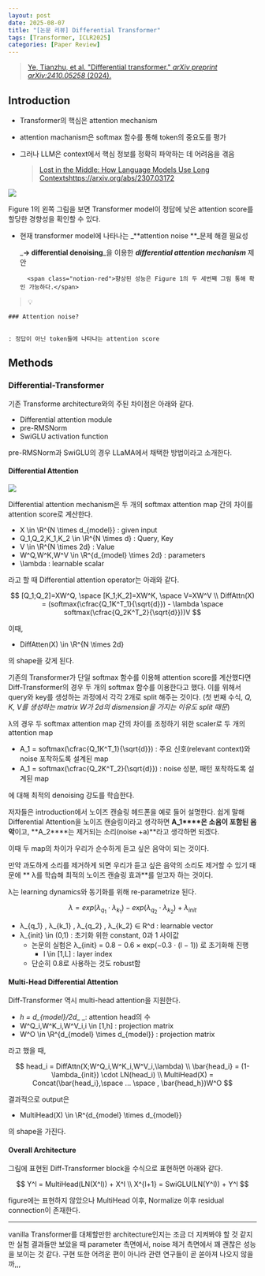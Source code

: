 ```yaml
---
layout: post
date: 2025-08-07
title: "[논문 리뷰] Differential Transformer"
tags: [Transformer, ICLR2025]
categories: [Paper Review]
---
```


> [Ye, Tianzhu, et al. "Differential transformer." ](https://arxiv.org/abs/2410.05258)[_arXiv preprint arXiv:2410.05258_](https://arxiv.org/abs/2410.05258)[ (2024).](https://arxiv.org/abs/2410.05258)



## Introduction

- Transformer의 핵심은 attention mechanism
- attention machanism은 softmax 함수를 통해 token의 중요도를 평가
- 그러나 LLM은 context에서 핵심 정보를 정확히 파악하는 데 어려움을 겪음

	> [Lost in the Middle: How Language Models Use Long Contextshttps://arxiv.org/abs/2307.03172](https://arxiv.org/abs/2307.03172)


![](https://prod-files-secure.s3.us-west-2.amazonaws.com/542b861c-36a8-4051-84e5-8804b6728dba/9083ea56-691a-4752-ae26-47f403431ac8/image.png?X-Amz-Algorithm=AWS4-HMAC-SHA256&X-Amz-Content-Sha256=UNSIGNED-PAYLOAD&X-Amz-Credential=ASIAZI2LB466UNAJ447L%2F20250821%2Fus-west-2%2Fs3%2Faws4_request&X-Amz-Date=20250821T071232Z&X-Amz-Expires=3600&X-Amz-Security-Token=IQoJb3JpZ2luX2VjEJ7%2F%2F%2F%2F%2F%2F%2F%2F%2F%2FwEaCXVzLXdlc3QtMiJGMEQCIGBCZ8wSIVrudWxZSF7kavmUB4cLcLk%2Br0zvGqUCucguAiBWsdmr20OaiDxiW%2F8UIU42WNoMMxH%2FNtnlL0FP4RHz9yqIBAjn%2F%2F%2F%2F%2F%2F%2F%2F%2F%2F8BEAAaDDYzNzQyMzE4MzgwNSIMt4DFu90AYsK8LO3FKtwDKrWhq5zpVIwxIsa%2BvMfwfQC5T30EPInVwQQORtVn0DvleDQatftrwcoEq2aT%2FKUXVxQH0ORndyg%2FZNc%2BQEBCJe5%2B8gM%2B%2BoLjMULZxjSkwAEKPu15Dtm%2BMOh2WoxAR6z%2F6MPEI2%2BPNfjBz6SHD4TTbgDUwQOySj%2FFgesftve9j56JR9J8OTmgRC1oXHVGalQoWqijtJCkGZeT%2BqYVoA8ou8fMDvA5jptaJ6ihGFxhdyHUmCp1n7SzlpkUpr4CpWuJTxVzKfkWOpTsW1fLsBpxU5QX6Otuxr5GYgXCT5og1%2FdJVHBN13gYIa0swDXnVFg3C91GMFzZbD70CXwHC8yNRVKkaiYnQkvx8rFbANInxkyLMJD5UTQyZaIyoaAe2YvAQ%2BQGPjIZO0ab%2BGvD%2Bgw8A%2Fe%2BR5edUrkp%2F36SrkkdzxiWYj1BKw5zLYmLTtLWx730LAFlaJ6XlkuF75s1AilOtL89d6VgP8NlkrPmzqjKSgKqiVm33hHACmWfNPSWWjCwIahIO2%2BM4bhn6KCG6oc%2BJT7gH%2BeiPK8qbvAEVCAyR5oPfaeypOTO23Q0cmvntAsCViTE8mje2uRkdq4BJ17IsosWM%2FIJFXIDHLxI88JGbQmjyI0hON3wylI%2FVoEw8vGaxQY6pgH2U7Ik0Eg9QQj8SwFfFDKbM%2Bl%2BG9EPPSjSLIdCfaKpDosOdXtyjHyORsdYWWoMAvG8rlDK7fxL4Gw0qZkzgxgGgmWIvVRD9iE0nZMe9WnSOrWRWbsNcc7VxVROQBfIlIYue5d3sDI89xk2FHSrHrMAM107xIMVY0w47NFlxAoEv4Qb08HG0QcuSKe064vqr8CL9bl8jg8iCuWgxBj0lQSWW5ari%2BgA&X-Amz-Signature=109bfe9dcfe7946f8fd936e9f4730e1e0f170db00f7aa87804aa75142c520055&X-Amz-SignedHeaders=host&x-amz-checksum-mode=ENABLED&x-id=GetObject)


Figure 1의 왼쪽 그림을 보면 Transformer model이 정답에 낮은 attention score를 할당한 경향성을 확인할 수 있다.

- 현재 transformer model에 나타나는 _**attention noise **_문제 해결 필요성

	_**→ differential denoising**_을 이용한 _**differential attention mechanism**_ 제안


		<span class="notion-red">향상된 성능은 Figure 1의 두 세번째 그림 통해 확인 가능하다.</span>


> 💡 


	### Attention noise?


	: 정답이 아닌 token들에 나타나는 attention score



## Methods



### Differential-Transformer


기존 Transforme architecture와의 주된 차이점은 아래와 같다.

- Differential attention module
- pre-RMSNorm
- SwiGLU activation function

pre-RMSNorm과 SwiGLU의 경우 LLaMA에서 채택한 방법이라고 소개한다.



#### Differential Attention


![](https://prod-files-secure.s3.us-west-2.amazonaws.com/542b861c-36a8-4051-84e5-8804b6728dba/116d70b2-1963-4810-9167-f4c7d8a06e8f/image.png?X-Amz-Algorithm=AWS4-HMAC-SHA256&X-Amz-Content-Sha256=UNSIGNED-PAYLOAD&X-Amz-Credential=ASIAZI2LB466UNAJ447L%2F20250821%2Fus-west-2%2Fs3%2Faws4_request&X-Amz-Date=20250821T071232Z&X-Amz-Expires=3600&X-Amz-Security-Token=IQoJb3JpZ2luX2VjEJ7%2F%2F%2F%2F%2F%2F%2F%2F%2F%2FwEaCXVzLXdlc3QtMiJGMEQCIGBCZ8wSIVrudWxZSF7kavmUB4cLcLk%2Br0zvGqUCucguAiBWsdmr20OaiDxiW%2F8UIU42WNoMMxH%2FNtnlL0FP4RHz9yqIBAjn%2F%2F%2F%2F%2F%2F%2F%2F%2F%2F8BEAAaDDYzNzQyMzE4MzgwNSIMt4DFu90AYsK8LO3FKtwDKrWhq5zpVIwxIsa%2BvMfwfQC5T30EPInVwQQORtVn0DvleDQatftrwcoEq2aT%2FKUXVxQH0ORndyg%2FZNc%2BQEBCJe5%2B8gM%2B%2BoLjMULZxjSkwAEKPu15Dtm%2BMOh2WoxAR6z%2F6MPEI2%2BPNfjBz6SHD4TTbgDUwQOySj%2FFgesftve9j56JR9J8OTmgRC1oXHVGalQoWqijtJCkGZeT%2BqYVoA8ou8fMDvA5jptaJ6ihGFxhdyHUmCp1n7SzlpkUpr4CpWuJTxVzKfkWOpTsW1fLsBpxU5QX6Otuxr5GYgXCT5og1%2FdJVHBN13gYIa0swDXnVFg3C91GMFzZbD70CXwHC8yNRVKkaiYnQkvx8rFbANInxkyLMJD5UTQyZaIyoaAe2YvAQ%2BQGPjIZO0ab%2BGvD%2Bgw8A%2Fe%2BR5edUrkp%2F36SrkkdzxiWYj1BKw5zLYmLTtLWx730LAFlaJ6XlkuF75s1AilOtL89d6VgP8NlkrPmzqjKSgKqiVm33hHACmWfNPSWWjCwIahIO2%2BM4bhn6KCG6oc%2BJT7gH%2BeiPK8qbvAEVCAyR5oPfaeypOTO23Q0cmvntAsCViTE8mje2uRkdq4BJ17IsosWM%2FIJFXIDHLxI88JGbQmjyI0hON3wylI%2FVoEw8vGaxQY6pgH2U7Ik0Eg9QQj8SwFfFDKbM%2Bl%2BG9EPPSjSLIdCfaKpDosOdXtyjHyORsdYWWoMAvG8rlDK7fxL4Gw0qZkzgxgGgmWIvVRD9iE0nZMe9WnSOrWRWbsNcc7VxVROQBfIlIYue5d3sDI89xk2FHSrHrMAM107xIMVY0w47NFlxAoEv4Qb08HG0QcuSKe064vqr8CL9bl8jg8iCuWgxBj0lQSWW5ari%2BgA&X-Amz-Signature=a3d535d3e90e6e4c4c81851045ad367a918868a886be51df2e276392cf24e5ef&X-Amz-SignedHeaders=host&x-amz-checksum-mode=ENABLED&x-id=GetObject)


Differential attention mechanism은 두 개의 softmax attention map 간의 차이를 attention score로 계산한다.

- X \in \R^{N \times d\_{model}} : given input
- Q\_1,Q\_2,K\_1,K\_2 \in \R^{N \times d} : Query, Key
- V \in \R^{N \times 2d} : Value
- W^Q,W^K,W^V \in \R^{d\_{model} \times 2d} : parameters
- \lambda : learnable scalar

라고 할 때 Differential attention operator는 아래와 같다.


$$
[Q_1;Q_2]=XW^Q, \space [K_1;K_2]=XW^K, \space V=XW^V \\
DiffAttn(X) = (softmax(\cfrac{Q_1K^T_1}{\sqrt{d}}) - \lambda \space softmax(\cfrac{Q_2K^T_2}{\sqrt{d}}))V
$$


이때,

- DiffAtten(X) \in \R^{N \times 2d}

의 shape을 갖게 된다.


기존의 Transformer가 단일 softmax 함수를 이용해 attention score를 계산했다면 Diff-Transformer의 경우 두 개의 softmax 함수를 이용한다고 했다. 이를 위해서 query와 key를 생성하는 과정에서 각각 2개로 split 해주는 것이다. <span class="notion-red">(첫 번째 수식, </span><span class="notion-red">_Q, K, V를 생성하는 matrix W가 2d의 dismension을 가지는 이유도 split 때문_</span><span class="notion-red">)</span>


 λ의 경우 두 softmax attention map 간의 차이를 조정하기 위한 scaler로 두 개의 attention map

- A\_1 = softmax(\cfrac{Q\_1K^T\_1}{\sqrt{d}}) : 주요 신호(relevant context)와 noise 포착하도록 설계된 map
- A\_1 = softmax(\cfrac{Q\_2K^T\_2}{\sqrt{d}}) : noise 성분, 패턴 포착하도록 설계된 map 

에 대해 최적의 denoising 강도를 학습한다.


저자들은 introduction에서 노이즈 캔슬링 헤드폰을 예로 들어 설명한다. 쉽게 말해 Differential Attention을 노이즈 캔슬링이라고 생각하면 **A\_1****은 소음이 포함된 음악**이고, **A\_2****는 제거되는 소리(noise +a)**라고 생각하면 되겠다. 


이때 두 map의 차이가 우리가 순수하게 듣고 싶은 음악이 되는 것이다. 


만약 과도하게 소리를 제거하게 되면 우리가 듣고 싶은 음악의 소리도 제거할 수 있기 때문에 ** λ를 학습해 최적의 노이즈 캔슬링 효과**를 얻고자 하는 것이다.


λ는 learning dynamics와 동기화를 위해 re-parametrize 된다.


$$
\lambda = exp(\lambda_{q_1} \cdot \lambda_{k_1}) - exp(\lambda_{q_2} \cdot \lambda_{k_2}) + \lambda_{init}
$$

- λ\_{q\_1} , λ\_{k\_1} , λ\_{q\_2} , λ\_{k\_2} ∈ R^d : learnable vector
- λ\_{init} \in (0,1) : 초기화 위한 constant, 0과 1 사이값
	- 논문의 실험은 λ\_{init} = 0.8 − 0.6 × exp(−0.3 · (l − 1)) 로 초기화해 진행
		- l \in [1,L] : layer index
	- 단순히 0.8로 사용하는 것도 robust함


#### **Multi-Head Differential Attention**


Diff-Transformer 역시 multi-head attention을 지원한다.

- _h = d\_{model}/2d__ _: attention head의 수
- W^Q\_i,W^K\_i,W^V\_i,i \in [1,h] : projection matrix
- W^O \in \R^{d\_{model} \times d\_{model}} : projection matrix

라고 했을 때,


$$
head_i = DiffAttn(X;W^Q_i,W^K_i,W^V_i,\lambda) \\
\bar{head_i} = (1-\lambda_{init}) \cdot LN(head_i) \\
MultiHead(X) = Concat(\bar{head_i},\space ... \space , \bar{head_h})W^O
$$


결과적으로 output은

- MultiHead(X) \in \R^{d\_{model} \times d\_{model}}

의 shape을 가진다.



#### Overall Architecture


그림에 표현된 Diff-Transformer block을 수식으로 표현하면 아래와 같다.


$$
Y^l = MultiHead(LN(X^l)) + X^l \\
X^{l+1} = SwiGLU(LN(Y^l)) + Y^l
$$


figure에는 표현하지 않았으나 MultiHead 이후, Normalize 이후 residual connection이 존재한다.


---


vanilla Transformer를 대체할만한 architecture인지는 조금 더 지켜봐야 할 것 같지만 실험 결과들만 보았을 때 parameter 측면에서, noise 제거 측면에서 꽤 괜찮은 성능을 보이는 것 같다. 구현 또한 어려운 편이 아니라 관련 연구들이 곧 쏟아져 나오지 않을까,,,

